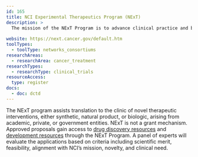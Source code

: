 ```yaml
---
id: 165
title: NCI Experimental Therapeutics Program (NExT)
description: >
  The mission of the NExT Program is to advance clinical practice and bring improved therapies to patients with cancer by supporting most promising new drug discovery and development projects.
  
website: https://next.cancer.gov/default.htm
toolTypes:
  - toolType: networks_consortiums
researchAreas:
  - researchArea: cancer_treatment
researchTypes:
  - researchType: clinical_trials
resourceAccess:
  type: register
docs:
  - doc: dctd
---
```

The NExT program assists translation to the clinic of novel therapeutic interventions, either synthetic, natural product, or biologic, arising from academic, private, or government entities. NExT is not a grant mechanism. Approved proposals gain access to [drug discovery resources](https://next.cancer.gov/discoveryResources/default.htm) and [development resources](https://next.cancer.gov/developmentResources/default.htm) through the NExT Program. A panel of experts will evaluate the applications based on criteria including scientific merit, feasibility, alignment with NCI’s mission, novelty, and clinical need.